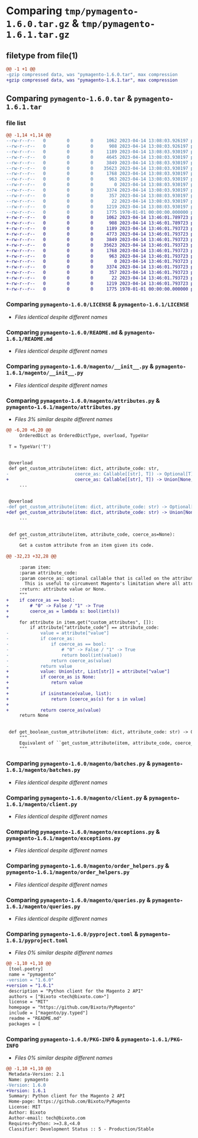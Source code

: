 # Comparing `tmp/pymagento-1.6.0.tar.gz` & `tmp/pymagento-1.6.1.tar.gz`

## filetype from file(1)

```diff
@@ -1 +1 @@
-gzip compressed data, was "pymagento-1.6.0.tar", max compression
+gzip compressed data, was "pymagento-1.6.1.tar", max compression
```

## Comparing `pymagento-1.6.0.tar` & `pymagento-1.6.1.tar`

### file list

```diff
@@ -1,14 +1,14 @@
--rw-r--r--   0        0        0     1062 2023-04-14 13:08:03.926197 pymagento-1.6.0/LICENSE
--rw-r--r--   0        0        0      908 2023-04-14 13:08:03.926197 pymagento-1.6.0/README.md
--rw-r--r--   0        0        0     1189 2023-04-14 13:08:03.930197 pymagento-1.6.0/magento/__init__.py
--rw-r--r--   0        0        0     4645 2023-04-14 13:08:03.930197 pymagento-1.6.0/magento/attributes.py
--rw-r--r--   0        0        0     3849 2023-04-14 13:08:03.930197 pymagento-1.6.0/magento/batches.py
--rw-r--r--   0        0        0    35623 2023-04-14 13:08:03.930197 pymagento-1.6.0/magento/client.py
--rw-r--r--   0        0        0     1768 2023-04-14 13:08:03.930197 pymagento-1.6.0/magento/exceptions.py
--rw-r--r--   0        0        0      963 2023-04-14 13:08:03.930197 pymagento-1.6.0/magento/order_helpers.py
--rw-r--r--   0        0        0        0 2023-04-14 13:08:03.930197 pymagento-1.6.0/magento/py.typed
--rw-r--r--   0        0        0     3374 2023-04-14 13:08:03.930197 pymagento-1.6.0/magento/queries.py
--rw-r--r--   0        0        0      357 2023-04-14 13:08:03.930197 pymagento-1.6.0/magento/types.py
--rw-r--r--   0        0        0       22 2023-04-14 13:08:03.930197 pymagento-1.6.0/magento/version.py
--rw-r--r--   0        0        0     1219 2023-04-14 13:08:03.930197 pymagento-1.6.0/pyproject.toml
--rw-r--r--   0        0        0     1775 1970-01-01 00:00:00.000000 pymagento-1.6.0/PKG-INFO
+-rw-r--r--   0        0        0     1062 2023-04-14 13:46:01.789723 pymagento-1.6.1/LICENSE
+-rw-r--r--   0        0        0      908 2023-04-14 13:46:01.789723 pymagento-1.6.1/README.md
+-rw-r--r--   0        0        0     1189 2023-04-14 13:46:01.793723 pymagento-1.6.1/magento/__init__.py
+-rw-r--r--   0        0        0     4773 2023-04-14 13:46:01.793723 pymagento-1.6.1/magento/attributes.py
+-rw-r--r--   0        0        0     3849 2023-04-14 13:46:01.793723 pymagento-1.6.1/magento/batches.py
+-rw-r--r--   0        0        0    35623 2023-04-14 13:46:01.793723 pymagento-1.6.1/magento/client.py
+-rw-r--r--   0        0        0     1768 2023-04-14 13:46:01.793723 pymagento-1.6.1/magento/exceptions.py
+-rw-r--r--   0        0        0      963 2023-04-14 13:46:01.793723 pymagento-1.6.1/magento/order_helpers.py
+-rw-r--r--   0        0        0        0 2023-04-14 13:46:01.793723 pymagento-1.6.1/magento/py.typed
+-rw-r--r--   0        0        0     3374 2023-04-14 13:46:01.793723 pymagento-1.6.1/magento/queries.py
+-rw-r--r--   0        0        0      357 2023-04-14 13:46:01.793723 pymagento-1.6.1/magento/types.py
+-rw-r--r--   0        0        0       22 2023-04-14 13:46:01.793723 pymagento-1.6.1/magento/version.py
+-rw-r--r--   0        0        0     1219 2023-04-14 13:46:01.793723 pymagento-1.6.1/pyproject.toml
+-rw-r--r--   0        0        0     1775 1970-01-01 00:00:00.000000 pymagento-1.6.1/PKG-INFO
```

### Comparing `pymagento-1.6.0/LICENSE` & `pymagento-1.6.1/LICENSE`

 * *Files identical despite different names*

### Comparing `pymagento-1.6.0/README.md` & `pymagento-1.6.1/README.md`

 * *Files identical despite different names*

### Comparing `pymagento-1.6.0/magento/__init__.py` & `pymagento-1.6.1/magento/__init__.py`

 * *Files identical despite different names*

### Comparing `pymagento-1.6.0/magento/attributes.py` & `pymagento-1.6.1/magento/attributes.py`

 * *Files 3% similar despite different names*

```diff
@@ -6,20 +6,20 @@
     OrderedDict as OrderedDictType, overload, TypeVar
 
 T = TypeVar('T')
 
 
 @overload
 def get_custom_attribute(item: dict, attribute_code: str,
-                         coerce_as: Callable[[str], T]) -> Optional[T]:
+                         coerce_as: Callable[[str], T]) -> Union[None, T, List[T]]:
     ...
 
 
 @overload
-def get_custom_attribute(item: dict, attribute_code: str) -> Optional[str]:
+def get_custom_attribute(item: dict, attribute_code: str) -> Union[None, str, List[str]]:
     ...
 
 
 def get_custom_attribute(item, attribute_code, coerce_as=None):
     """
     Get a custom attribute from an item given its code.
 
@@ -32,23 +32,28 @@
 
     :param item:
     :param attribute_code:
     :param coerce_as: optional callable that is called on the attribute value if it's set.
       This is useful to circumvent Magento's limitation where all attribute values are strings.
     :return: attribute value or None.
     """
+    if coerce_as == bool:
+        # "0" -> False / "1" -> True
+        coerce_as = lambda s: bool(int(s))
+
     for attribute in item.get("custom_attributes", []):
         if attribute["attribute_code"] == attribute_code:
-            value = attribute["value"]
-            if coerce_as:
-                if coerce_as == bool:
-                    # "0" -> False / "1" -> True
-                    return bool(int(value))
-                return coerce_as(value)
-            return value
+            value: Union[str, List[str]] = attribute["value"]
+            if coerce_as is None:
+                return value
+
+            if isinstance(value, list):
+                return [coerce_as(s) for s in value]
+
+            return coerce_as(value)
     return None
 
 
 def get_boolean_custom_attribute(item: dict, attribute_code: str) -> Optional[bool]:
     """
     Equivalent of ``get_custom_attribute(item, attribute_code, coerce_as=bool)`` with proper typing.
     """
```

### Comparing `pymagento-1.6.0/magento/batches.py` & `pymagento-1.6.1/magento/batches.py`

 * *Files identical despite different names*

### Comparing `pymagento-1.6.0/magento/client.py` & `pymagento-1.6.1/magento/client.py`

 * *Files identical despite different names*

### Comparing `pymagento-1.6.0/magento/exceptions.py` & `pymagento-1.6.1/magento/exceptions.py`

 * *Files identical despite different names*

### Comparing `pymagento-1.6.0/magento/order_helpers.py` & `pymagento-1.6.1/magento/order_helpers.py`

 * *Files identical despite different names*

### Comparing `pymagento-1.6.0/magento/queries.py` & `pymagento-1.6.1/magento/queries.py`

 * *Files identical despite different names*

### Comparing `pymagento-1.6.0/pyproject.toml` & `pymagento-1.6.1/pyproject.toml`

 * *Files 0% similar despite different names*

```diff
@@ -1,10 +1,10 @@
 [tool.poetry]
 name = "pymagento"
-version = "1.6.0"
+version = "1.6.1"
 description = "Python client for the Magento 2 API"
 authors = ["Bixoto <tech@bixoto.com>"]
 license = "MIT"
 homepage = "https://github.com/Bixoto/PyMagento"
 include = ["magento/py.typed"]
 readme = "README.md"
 packages = [
```

### Comparing `pymagento-1.6.0/PKG-INFO` & `pymagento-1.6.1/PKG-INFO`

 * *Files 0% similar despite different names*

```diff
@@ -1,10 +1,10 @@
 Metadata-Version: 2.1
 Name: pymagento
-Version: 1.6.0
+Version: 1.6.1
 Summary: Python client for the Magento 2 API
 Home-page: https://github.com/Bixoto/PyMagento
 License: MIT
 Author: Bixoto
 Author-email: tech@bixoto.com
 Requires-Python: >=3.8,<4.0
 Classifier: Development Status :: 5 - Production/Stable
```

